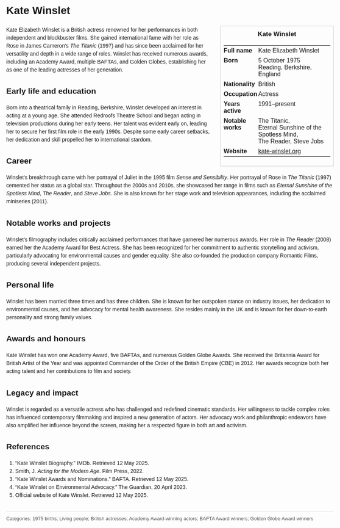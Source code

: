 <!DOCTYPE html>
<html>
<head>
  <title>Kate Winslet – Profile</title>
  <style>
    body { font-family: Arial, sans-serif; margin: 2rem auto; max-width: 960px; line-height: 1.5; }
    aside.infobox { float: right; width: 280px; margin: 0 0 1rem 1.5rem; border: 1px solid #ccc; padding: 0.5rem; font-size: 0.9rem; }
    aside.infobox h3 { text-align: center; margin-top: 0; }
    aside.infobox table { width: 100%; border-collapse: collapse; }
    aside.infobox td { padding: 0.25rem 0; vertical-align: top; }
    h1 { margin-top: 0; }
    footer.categories { font-size: 0.8rem; color: #555; border-top: 1px solid #ddd; padding-top: 0.5rem; margin-top: 2rem; }
  </style>
</head>
<body>
  <h1>Kate Winslet</h1>
  <aside class="infobox">
    <h3>Kate Winslet</h3>
    <table>
      <tr><td><strong>Full name</strong></td><td>Kate Elizabeth Winslet</td></tr>
      <tr><td><strong>Born</strong></td><td>5 October 1975<br>Reading, Berkshire, England</td></tr>
      <tr><td><strong>Nationality</strong></td><td>British</td></tr>
      <tr><td><strong>Occupation</strong></td><td>Actress</td></tr>
      <tr><td><strong>Years active</strong></td><td>1991–present</td></tr>
      <tr><td><strong>Notable works</strong></td><td>The Titanic, Eternal Sunshine of the Spotless Mind, The Reader, Steve Jobs</td></tr>
      <tr><td><strong>Website</strong></td><td><a href="https://kate-winslet.org">kate-winslet.org</a></td></tr>
    </table>
  </aside>
  <p>Kate Elizabeth Winslet is a British actress renowned for her performances in both independent and blockbuster films. She gained international fame with her role as Rose in James Cameron's <i>The Titanic</i> (1997) and has since been acclaimed for her versatility and depth in a wide range of roles. Winslet has received numerous awards, including an Academy Award, multiple BAFTAs, and Golden Globes, establishing her as one of the leading actresses of her generation.</p>
  
  <h2>Early life and education</h2>
  <p>Born into a theatrical family in Reading, Berkshire, Winslet developed an interest in acting at a young age. She attended Redroofs Theatre School and began acting in television productions during her early teens. Her talent was evident early on, leading her to secure her first film role in the early 1990s. Despite some early career setbacks, her dedication and skill propelled her to international stardom.</p>
  
  <h2>Career</h2>
  <p>Winslet's breakthrough came with her portrayal of Juliet in the 1995 film <i>Sense and Sensibility</i>. Her portrayal of Rose in <i>The Titanic</i> (1997) cemented her status as a global star. Throughout the 2000s and 2010s, she showcased her range in films such as <i>Eternal Sunshine of the Spotless Mind</i>, <i>The Reader</i>, and <i>Steve Jobs</i>. She is also known for her stage work and television appearances, including the acclaimed miniseries <i"Mildred Pierce</i> (2011).</p>
  
  <h2>Notable works and projects</h2>
  <p>Winslet’s filmography includes critically acclaimed performances that have garnered her numerous awards. Her role in <i>The Reader</i> (2008) earned her the Academy Award for Best Actress. She has been recognized for her commitment to authentic storytelling and activism, particularly advocating for environmental causes and gender equality. She also co-founded the production company Romantic Films, producing several independent projects.</p>
  
  <h2>Personal life</h2>
  <p>Winslet has been married three times and has three children. She is known for her outspoken stance on industry issues, her dedication to environmental causes, and her advocacy for mental health awareness. She resides mainly in the UK and is known for her down-to-earth personality and strong family values.</p>
  
  <h2>Awards and honours</h2>
  <p>Kate Winslet has won one Academy Award, five BAFTAs, and numerous Golden Globe Awards. She received the Britannia Award for British Artist of the Year and was appointed Commander of the Order of the British Empire (CBE) in 2012. Her awards recognize both her acting talent and her contributions to film and society.</p>
  
  <h2>Legacy and impact</h2>
  <p>Winslet is regarded as a versatile actress who has challenged and redefined cinematic standards. Her willingness to tackle complex roles has influenced contemporary filmmaking and inspired a new generation of actors. Her advocacy work and philanthropic endeavors have also amplified her influence beyond the screen, making her a respected figure in both art and activism.</p>
  
  <h2>References</h2>
  <ol>
    <li>“Kate Winslet Biography.” IMDb. Retrieved 12 May 2025.</li>
    <li>Smith, J. <i>Acting for the Modern Age</i>. Film Press, 2022.</li>
    <li>“Kate Winslet Awards and Nominations.” BAFTA. Retrieved 12 May 2025.</li>
    <li>“Kate Winslet on Environmental Advocacy.” The Guardian, 20 April 2023.</li>
    <li>Official website of Kate Winslet. Retrieved 12 May 2025.</li>
  </ol>
  <footer class="categories">Categories: 1975 births; Living people; British actresses; Academy Award-winning actors; BAFTA Award winners; Golden Globe Award winners</footer>
</body>
</html>